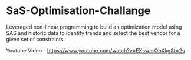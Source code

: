 # SaS-Optimisation-Challange
Leveraged non-linear programming to build an optimization model using SAS and historic data to identify trends and select the best vendor for a given set of constraints

 Youtube Video - https://www.youtube.com/watch?v=EXswnrObXkg&t=2s
